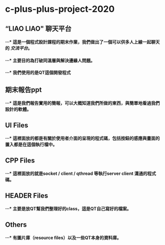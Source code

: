 # c-plus-plus-project-2020


## “LIAO LIAO" 聊天平台
####   ⋅⋅⋅* 這是一個程式設計課程的期末作業，我們做出了一個可以供多人上線一起聊天的 *交流平台*。 
####   ⋅⋅⋅* 主要目的為打破同溫層與解決邊緣人問題。
####   ⋅⋅⋅* 我們使用的是**QT**這個開發程式


## 期末報告ppt
#### ⋅⋅⋅* 這是我們報告實用的簡報，可以大概知道我們所做的東西，與簡單地看過我們設計的軟體。


## UI Files
#### ⋅⋅⋅* 這裡面放的都是有關於使用者介面的呈現的程式碼，包括按鈕的感應與畫面的置入都是在這個執行檔中。


## CPP Files
#### ⋅⋅⋅* 這裡面放的就是socket / client / qthread 等執行server client 溝通的程式碼。


## HEADER Files
#### ⋅⋅⋅* 主要是放QT幫我們整理好的class，這是QT自己寫好的檔案。


## Others
#### ⋅⋅⋅* 有圖片庫（resource files）以及一些QT本身的資料庫。
